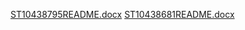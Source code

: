 [ST10438795README.docx](https://github.com/Looweez/DragonGame/files/14957646/ST10438795README.docx)
[ST10438681README.docx](https://github.com/Looweez/DragonGame/files/14958211/ST10438681README.docx)
